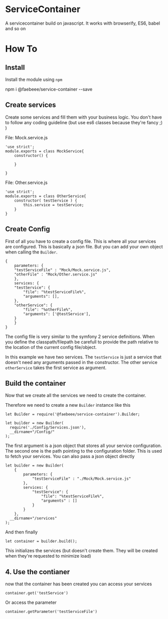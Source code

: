 # ServiceContainer

A servicecontainer build on javascript. It works with browserify, ES6, babel and so on

# How To
## Install 
  Install the module using `npm`

  npm i @faebeee/service-container --save

## Create services
Create some services and fill them with your business logic. 
You don't have to follow any coding guideline (but use es6 classes because they're fancy ;) )

File: Mock.service.js

    'use strict';
    module.exports = class MockService{
        constructor() {
            
        }

    }

File: Other.service.js

    'use strict';
    module.exports = class OtherService{
        constructor( testService ) {
            this.service = testService;
        }
    }

## Create Config
First of all you have to create a config file.
This is where all your services are configured.
This is basically a json file. But you can add your own object
when calling the `Builder`.

    {
        parameters: {
        "testServiceFile" : "Mock/Mock.service.js",
        "otherFile" : "Mock/Other.service.js"
        },
        services: {
        "testService": {
            "file": "%testServiceFile%",
            "arguments": [],
        },
        "otherService": {
            "file": "%otherFile%",
            "arguments": ['@testService'],
        }
        }
    }

The config file is very similar to the symfony 2 service definitions.
When you define the classpath/filepath be carefull to provide the path relative 
to the location of the current config file/object.

In this example we have two services. The `testService` is just a service that doesn't need
any arguments passed in the constructor.
The other service `otherService` takes the first service as argument.

## Build the container
Now that we create all the services we need to create the container.

Therefore we need to create a new `Builder` instance like this

    let Builder = require('@faebeee/service-container').Builder;

    let builder = new Builder(
      require('./Config/Services.json'),
      __dirname+"/Config/"
    );

The first argument is a json object that stores all your service configuration.
The second one is the path pointing to the configuration folder. This is used to fetch your services. 
You can also pass a json object directly

    let builder = new Builder(
        {
            parameters: {
                "testServiceFile" : "./Mock/Mock.service.js"
            },
            services: {
                "testService": {
                    "file": "%testServiceFile%",
                    "arguments" : []
                }
            }
        },
      __dirname+"/services"        
    );

And then finally

    let container = builder.build();

This initializes the services (but doesn't create them. They will be created when they're requested to minimize load)

## 4. Use the contianer
now that the container has been created you can access your services

    container.get('testService')

Or access the parameter

    container.getParameter('testServiceFile')
    